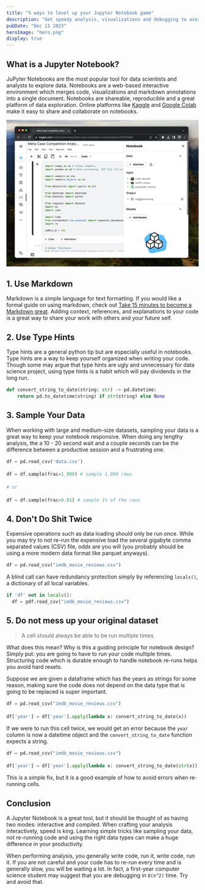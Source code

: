 ```yaml
---
title: "5 ways to level up your Jupyter Notebook game"
description: "Get speedy analysis, visualizations and debugging to avoid pulling your hair out"
pubDate: "Dec 11 2023"
heroImage: "hero.png"
display: true
---
```


## What is a Jupyter Notebook?

JuPyter Notebooks are the most popular tool for data scientists and analysts to explore data. Notebooks are a web-based interactive environment which merges code, visualizations and markdown annotations into a single document. Notebooks are shareable, reproducible and a great platform of data exploration. Online platforms like [Kaggle](https://kaggle.com) and [Google Colab](https://colab.research.google.com) make it easy to share and collaborate on notebooks.


![Jupyter Notebook on Kaggle](../../blog/five-tips-to-improve-your-jupyter-notebook-game/jupyter-notebook.png)

## 1. Use Markdown

Markdown is a simple language for text formatting. If you would like a formal guide on using markdown, check out [Take 15 minutes to become a Markdown great](./great-markdown). Adding context, references, and explanations to your code is a great way to share your work with others and your future self.

## 2. Use Type Hints

Type hints are a general python tip but are especially useful in notebooks. Type hints are a way to keep yourself organized when writing your code. Though some may argue that type hints are ugly and unnecessary for data science project, using type hints is a habit which will pay dividends in the long run.

```python
def convert_string_to_date(string: str) -> pd.datetime:
    return pd.to_datetime(string) if str(string) else None
```

## 3. Sample Your Data

When working with large and medium-size datasets, sampling your data is a great way to keep your notebook responsive. When doing any lengthy analysis, the a 10 - 20 second wait and a couple seconds can be the difference between a productive session and a frustrating one. 

```python
df = pd.read_csv('data.csv')

df = df.sample(frac=1_000) # sample 1,000 rows

# or 

df = df.sample(frac=0.01) # sample 1% of the rows
```

## 4. Don't Do Shit Twice

Expensive operations such as data loading should only be run once. While you may try to not re-run the expensive load the several gigabyte comma separated values (CSV) file, odds are you will (you probably should be using a more modern data format like parquet anyways).


```python
df = pd.read_csv("imdb_movie_reviews.csv")
```

A blind call can have redundancy protection simply by referencing `locals()`, a dictionary of all local variables.

```python
if 'df' not in locals():
  df = pdf.read_csv("imdb_movie_reviews.csv")
```

## 5. Do not mess up your original dataset

> A cell should always be able to be run multiple times

What does this mean? Why is this a guiding principle for notebook design? Simply put: you are going to have to run your code multiple times. Structuring code which is durable enough to handle notebook re-runs helps you avoid hard resets. 

Suppose we are given a dataframe which has the years as strings for some reason, making sure the code does not depend on the data type that is going to be replaced is super important. 

```python
df = pd.read_csv("imdb_movie_reviews.csv")

df['year'] = df['year'].apply(lambda x: convert_string_to_date(x))
```

If we were to run this cell twice, we would get an error because the `year` column is now a datetime object and the `convert_string_to_date` function expects a string. 

```python
df = pd.read_csv("imdb_movie_reviews.csv")

df['year'] = df['year'].apply(lambda x: convert_string_to_date(str(x)))
```

This is a simple fix, but it is a good example of how to avoid errors when re-running cells.

## Conclusion

A Jupyter Notebook is a great tool, but it should be thought of as having two modes: interactive and compiled. When crafting your analysis interactively, speed is king. Learning simple tricks like sampling your data, not re-running code and using the right data types can make a huge difference in your productivity. 

When performing analysis, you generally write code, run it, write code, run it. If you are not careful and your code has to re-run every time and is generally slow, you will be waiting a lot. In fact, a first-year computer science student may suggest that you are debugging in `O(n^2)` time. Try and avoid that. 


